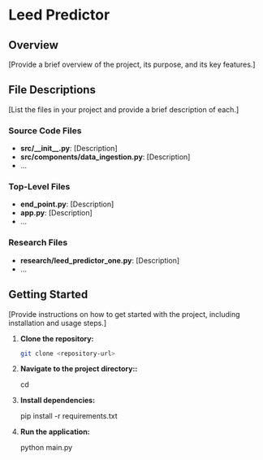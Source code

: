 # Leed Predictor

## Overview
[Provide a brief overview of the project, its purpose, and its key features.]

## File Descriptions
[List the files in your project and provide a brief description of each.]

### Source Code Files
- **src/\_\_init\_\_.py**: [Description]
- **src/components/data_ingestion.py**: [Description]
- ...

### Top-Level Files
- **end_point.py**: [Description]
- **app.py**: [Description]
- ...

### Research Files
- **research/leed_predictor_one.py**: [Description]
- ...

## Getting Started
[Provide instructions on how to get started with the project, including installation and usage steps.]

1. **Clone the repository:**
   ```sh
   git clone <repository-url>

2. **Navigate to the project directory::**

    cd <project-directory>

3. **Install dependencies:**
    
    pip install -r requirements.txt

4. **Run the application:**
    
    python main.py


